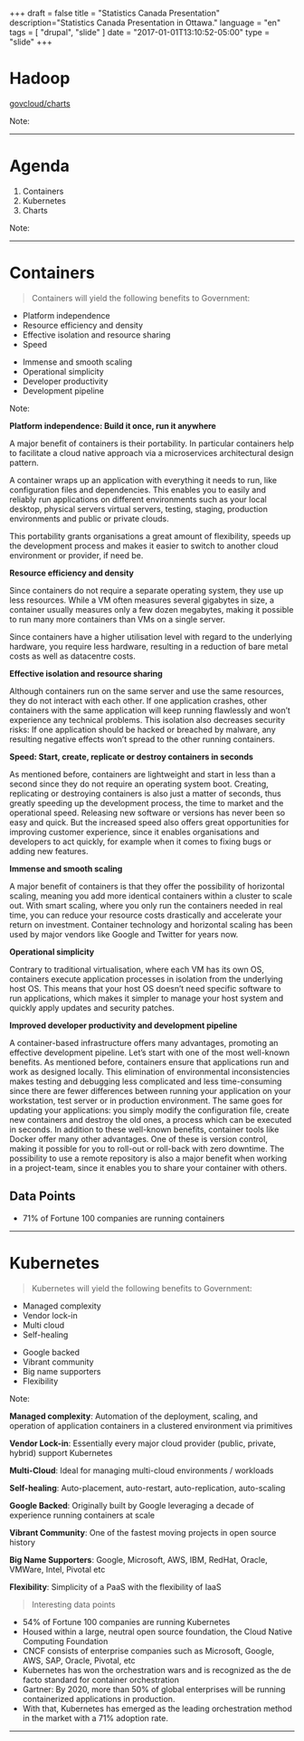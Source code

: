 +++
draft = false
title = "Statistics Canada Presentation"
description="Statistics Canada Presentation in Ottawa."
language = "en"
tags = [
    "drupal",
    "slide"
]
date = "2017-01-01T13:10:52-05:00"
type = "slide"
+++

<!-- .slide: id="hadoop" data-transition="concave" -->

# Hadoop

[govcloud/charts](http://github.com/govcloud/charts) <i class="fa fa-github"></i></li>

Note:

---

<!-- .slide: id="intro" data-transition="concave" -->

# Agenda

1. Containers
2. Kubernetes
3. Charts

Note:

---

<!-- .slide: id="containers" data-transition="concave" -->

# Containers

> Containers will yield the following benefits to Government:

<div class="col-xs-6 col-sm-6 col-md-6">
  <ul class="list-unstyled">
    <li>Platform independence</li>
    <li>Resource efficiency and density</li>
    <li>Effective isolation and resource sharing</li>
    <li>Speed</li>
  </ul>
</div>

<div class="col-xs-6 col-sm-6 col-md-6">
  <ul class="list-unstyled">
    <li>Immense and smooth scaling</li>
    <li>Operational simplicity</li>
    <li>Developer productivity</li>
    <li>Development pipeline</li>
  </ul>
</div>

Note:

**Platform independence: Build it once, run it anywhere**

A major benefit of containers is their portability. In particular containers help to facilitate a cloud native approach via a microservices architectural design pattern.

A container wraps up an application with everything it needs to run, like configuration files and dependencies. This enables you to easily and reliably run applications on different environments such as your local desktop, physical servers virtual servers, testing, staging, production environments and public or private clouds.

This portability grants organisations a great amount of flexibility, speeds up the development process and makes it easier to switch to another cloud environment or provider, if need be.

**Resource efficiency and density**

Since containers do not require a separate operating system, they use up less resources. While a VM often measures several gigabytes in size, a container usually measures only a few dozen megabytes, making it possible to run many more containers than VMs on a single server.

Since containers have a higher utilisation level with regard to the underlying hardware, you require less hardware, resulting in a reduction of bare metal costs as well as datacentre costs.

**Effective isolation and resource sharing**

Although containers run on the same server and use the same resources, they do not interact with each other. If one application crashes, other containers with the same application will keep running flawlessly and won’t experience any technical problems. This isolation also decreases security risks: If one application should be hacked or breached by malware, any resulting negative effects won’t spread to the other running containers.

**Speed: Start, create, replicate or destroy containers in seconds**

As mentioned before, containers are lightweight and start in less than a second since they do not require an operating system boot. Creating, replicating or destroying containers is also just a matter of seconds, thus greatly speeding up the development process, the time to market and the operational speed. Releasing new software or versions has never been so easy and quick. But the increased speed also offers great opportunities for improving customer experience, since it enables organisations and developers to act quickly, for example when it comes to fixing bugs or adding new features.

**Immense and smooth scaling**

A major benefit of containers is that they offer the possibility of horizontal scaling, meaning you add more identical containers within a cluster to scale out. With smart scaling, where you only run the containers needed in real time, you can reduce your resource costs drastically and accelerate your return on investment. Container technology and horizontal scaling has been used by major vendors like Google and Twitter for years now.

**Operational simplicity**

Contrary to traditional virtualisation, where each VM has its own OS, containers execute application processes in isolation from the underlying host OS. This means that your host OS doesn’t need specific software to run applications, which makes it simpler to manage your host system and quickly apply updates and security patches.

**Improved developer productivity and development pipeline**

A container-based infrastructure offers many advantages, promoting an effective development pipeline. Let’s start with one of the most well-known benefits. As mentioned before, containers ensure that applications run and work as designed locally. This elimination of environmental inconsistencies makes testing and debugging less complicated and less time-consuming since there are fewer differences between running your application on your workstation, test server or in production environment. The same goes for updating your applications: you simply modify the configuration file, create new containers and destroy the old ones, a process which can be executed in seconds. In addition to these well-known benefits, container tools like Docker offer many other advantages. One of these is version control, making it possible for you to roll-out or roll-back with zero downtime. The possibility to use a remote repository is also a major benefit when working in a project-team, since it enables you to share your container with others.

## Data Points

* 71% of Fortune 100 companies are running containers

---

<!-- .slide: id="kubernetes" data-transition="concave" -->

# Kubernetes

> Kubernetes will yield the following benefits to Government:

<div class="col-xs-6 col-sm-6 col-md-6">
  <ul class="list-unstyled">
    <li>Managed complexity</li>
    <li>Vendor lock-in</li>
    <li>Multi cloud</li>
    <li>Self-healing</li>
  </ul>
</div>

<div class="col-xs-6 col-sm-6 col-md-6">
  <ul class="list-unstyled">
    <li>Google backed</li>
    <li>Vibrant community</li>
    <li>Big name supporters</li>
    <li>Flexibility</li>
  </ul>
</div>

Note:

**Managed complexity**: Automation of the deployment, scaling, and operation of application containers in a clustered environment via primitives

**Vendor Lock-in**: Essentially every major cloud provider (public, private, hybrid) support Kubernetes

**Multi-Cloud**: Ideal for managing multi-cloud environments / workloads

**Self-healing**: Auto-placement, auto-restart, auto-replication, auto-scaling

**Google Backed**: Originally built by Google leveraging a decade of experience running containers at scale

**Vibrant Community**: One of the fastest moving projects in open source history

**Big Name Supporters**: Google, Microsoft, AWS, IBM, RedHat, Oracle, VMWare, Intel, Pivotal etc

**Flexibility**: Simplicity of a PaaS with the flexibility of IaaS

> Interesting data points

* 54% of Fortune 100 companies are running Kubernetes
* Housed within a large, neutral open source foundation, the Cloud Native Computing Foundation
* CNCF consists of enterprise companies such as Microsoft, Google, AWS, SAP, Oracle, Pivotal, etc
* Kubernetes has won the orchestration wars and is recognized as the de facto standard for container orchestration
* Gartner: By 2020, more than 50% of global enterprises will be running containerized applications in production.
* With that, Kubernetes has emerged as the leading orchestration method in the market with a 71% adoption rate.

---
